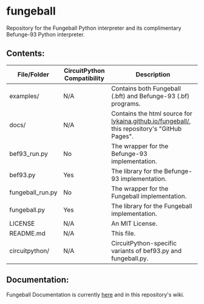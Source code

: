 # fungeball

Repository for the Fungeball Python interpreter and its complimentary Befunge-93 Python interpreter.

## Contents:

File/Folder | CircuitPython Compatibility | Description
---|---|---
examples/ | N/A | Contains both Fungeball (.bft) and Befunge-93 (.bf) programs.
docs/ | N/A | Contains the html source for [lykaina.github.io/fungeball/](https://lykaina.github.io/fungeball/), this repository's "GitHub Pages".
bef93_run.py | No | The wrapper for the Befunge-93 implementation.
bef93.py | Yes | The library for the Befunge-93 implementation.
fungeball_run.py | No | The wrapper for the Fungeball implementation.
fungeball.py | Yes | The library for the Fungeball implementation.
LICENSE | N/A | An MIT License.
README.md | N/A | This file.
circuitpython/ | N/A | CircuitPython-specific variants of bef93.py and fungeball.py.

## Documentation:

Fungeball Documentation is currently [here](https://esolangs.org/wiki/Fungeball) and in this repository's wiki.
